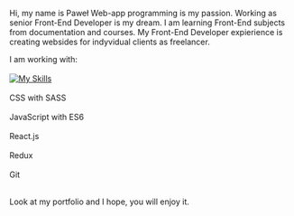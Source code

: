 Hi, my name is Paweł
Web-app programming is my passion. Working as senior Front-End Developer is my dream. I am learning Front-End subjects from documentation and courses. My Front-End Developer expierience is creating websides for indyvidual clients as freelancer.

I am working with: <br /> <br />
[![My Skills](https://skillicons.dev/icons?i=html)](https://skillicons.dev)<br /> <br />
CSS with SASS <br /> <br />
JavaScript with ES6 <br /> <br />
React.js <br /> <br />
Redux <br /> <br />
Git <br /> <br />

Look at my portfolio and I hope, you will enjoy it.





<!--
**pawelosso/pawelosso** is a ✨ _special_ ✨ repository because its `README.md` (this file) appears on your GitHub profile.

Here are some ideas to get you started:

- 🔭 I’m currently working on ...
- 🌱 I’m currently learning ...
- 👯 I’m looking to collaborate on ...
- 🤔 I’m looking for help with ...
- 💬 Ask me about ...
- 📫 How to reach me: ...
- 😄 Pronouns: ...
- ⚡ Fun fact: ...
-->
